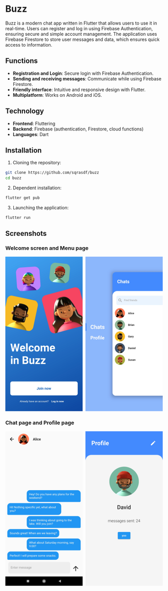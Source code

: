 # Buzz

Buzz is a modern chat app written in Flutter that allows users to use it in real-time. Users can register and log in using Firebase Authentication, ensuring secure and simple account management. The application uses Firebase Firestore to store user messages and data, which ensures quick access to information.

## Functions

- **Registration and Login**: Secure login with Firebase Authentication.
- **Sending and receiving messages**: Communicate while using Firebase Firestore.
- **Friendly interface**: Intuitive and responsive design with Flutter.
- **Multiplatform**: Works on Android and iOS.

## Technology

- **Frontend**: Fluttering
- **Backend**: Firebase (authentication, Firestore, cloud functions)
- **Languages**: Dart

## Installation

1. Cloning the repository:
 ```sh
 git clone https://github.com/sqrasdf/buzz
 cd buzz
 ```

2. Dependent installation:
 ```sh
 flutter get pub
 ```

3. Launching the application:
 ```sh
 flutter run
 ```

## Screenshots

### Welcome screen and Menu page
<p float="left">
  <img src="./screenshots/welcome.jpg" alt="Welcome screen" width="48%" style="margin-right: 1%"/>
  <img src="./screenshots/menu.jpg" alt="Menu page" width="48%"/>
</p>

### Chat page and Profile page
<p float="left">
  <img src="./screenshots/chat.jpg" alt="Chat screen" width="48%" style="margin-right: 1%"/>
  <img src="./screenshots/profile.jpg" alt="Profile page" width="48%"/>
</p>

